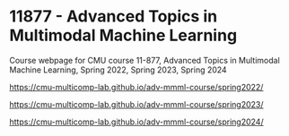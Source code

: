 # 11877 - Advanced Topics in Multimodal Machine Learning

Course webpage for CMU course 11-877, Advanced Topics in Multimodal Machine Learning, Spring 2022, Spring 2023, Spring 2024

https://cmu-multicomp-lab.github.io/adv-mmml-course/spring2022/

https://cmu-multicomp-lab.github.io/adv-mmml-course/spring2023/

https://cmu-multicomp-lab.github.io/adv-mmml-course/spring2024/